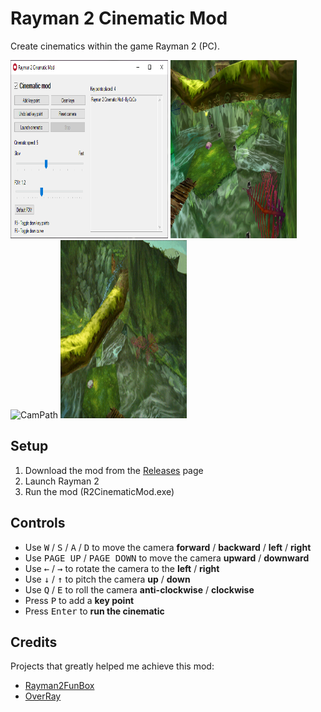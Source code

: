 # Rayman 2 Cinematic Mod

Create cinematics within the game Rayman 2 (PC).

<div float="left">
  <img src="./imgs/UI.png" height="285" width="50%" />
    <img src="./imgs/KeyPoints.png" alt="KeyPoints" height="285"  width="40%" />
</div>

<div float="left">
  <img src="./imgs/CamPath.gif" alt="CamPath" height="285" width="50%" />
    <img src="./imgs/DrawCurve.gif" alt="DrawCurve" height="285" width="40%" />
</div>

## Setup

1. Download the mod from the [Releases](https://github.com/coco13579/Rayman2CinematicMod/releases) page
2. Launch Rayman 2
3. Run the mod (R2CinematicMod.exe)

## Controls
- Use <kbd>W</kbd> / <kbd>S</kbd> / <kbd>A</kbd> / <kbd>D</kbd> to move the camera **forward** / **backward** / **left** / **right**
- Use <kbd>PAGE UP</kbd> / <kbd>PAGE DOWN</kbd> to move the camera **upward** / **downward**
- Use <kbd>←</kbd> / <kbd>→</kbd> to rotate the camera to the **left** / **right**
- Use <kbd>↓</kbd> / <kbd>↑</kbd> to pitch the camera **up** / **down**
- Use <kbd>Q</kbd> / <kbd>E</kbd> to roll the camera **anti-clockwise** / **clockwise**
- Press <kbd>P</kbd> to add a **key point**
- Press <kbd>Enter</kbd> to **run the cinematic**

## Credits
Projects that greatly helped me achieve this mod:
- [Rayman2FunBox](https://github.com/rtsonneveld/Rayman2FunBox)
- [OverRay](https://github.com/raytools/OverRay)
